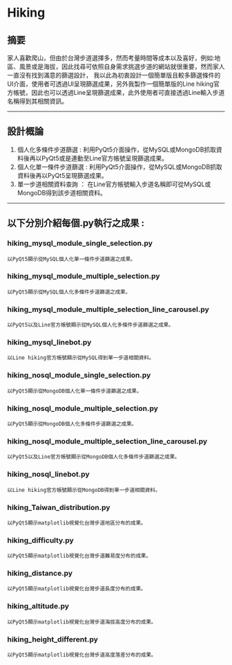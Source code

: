 # Hiking
## 摘要
家人喜歡爬山，但由於台灣步道選擇多，然而考量時間等成本以及喜好，例如:地區、風景或是海拔，因此找尋可依照自身需求挑選步道的網站就很重要，然而家人一直沒有找到滿意的篩選設計，
我以此為初衷設計一個簡單版且較多篩選條件的UI介面，使用者可透過UI呈現篩選成果，另外我製作一個簡單版的Line hiking官方帳號，因此也可以透過Line呈現篩選成果，此外使用者可直接透過Line輸入步道名稱得到其相關資訊。

------------------------------------------------------------------------------------------------
## 設計概論
1. 個人化多條件步道篩選 : 利用PyQt5介面操作，從MySQL或MongoDB抓取資料後再以PyQt5或是連動至Line官方帳號呈現篩選成果。
2. 個人化單一條件步道篩選 : 利用PyQt5介面操作，從MySQL或MongoDB抓取資料後再以PyQt5呈現篩選成果。
3. 單一步道相關資料查詢 ： 在Line官方帳號輸入步道名稱即可從MySQL或MongoDB得到該步道相關資料。
------------------------------------------------------------------------------------------------
## 以下分別介紹每個.py執行之成果 :
### hiking_mysql_module_single_selection.py
`以PyQt5顯示從MySQL個人化單一條件步道篩選之成果。`
### hiking_mysql_module_multiple_selection.py
`以PyQt5顯示從MySQL個人化多條件步道篩選之成果。`
### hiking_mysql_module_multiple_selection_line_carousel.py
`以PyQt5以及Line官方帳號顯示從MySQL個人化多條件步道篩選之成果。`
### hiking_mysql_linebot.py
`以Line hiking官方帳號顯示從MySQL得到單一步道相關資料。`
### hiking_nosql_module_single_selection.py
`以PyQt5顯示從MongoDB個人化單一條件步道篩選之成果。`
### hiking_nosql_module_multiple_selection.py
`以PyQt5顯示從MongoDB個人化多條件步道篩選之成果。`
### hiking_nosql_module_multiple_selection_line_carousel.py
`以PyQt5以及Line官方帳號顯示從MongoDB個人化多條件步道篩選之成果。`
### hiking_nosql_linebot.py
`以Line hiking官方帳號顯示從MongoDB得到單一步道相關資料。`
### hiking_Taiwan_distribution.py
`以PyQt5顯示matplotlib視覺化台灣步道地區分布的成果。`
### hiking_difficulty.py
`以PyQt5顯示matplotlib視覺化台灣步道難易度分布的成果。`
### hiking_distance.py
`以PyQt5顯示matplotlib視覺化台灣步道長度分布的成果。`
### hiking_altitude.py
`以PyQt5顯示matplotlib視覺化台灣步道海拔高度分布的成果。`
### hiking_height_different.py
`以PyQt5顯示matplotlib視覺化台灣步道高度落差分布的成果。`


